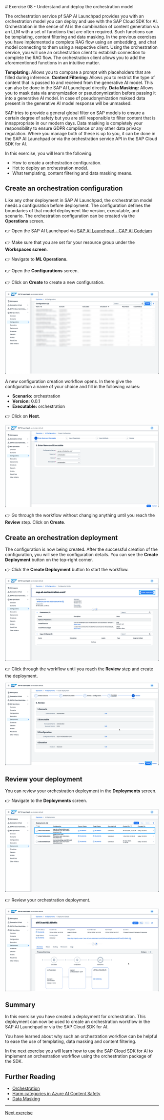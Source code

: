 <link rel="stylesheet" href="../../assets/style.css">
# Exercise 08 - Understand and deploy the orchestration model

The orchestration service pf SAP AI Launchpad provides you with an orchestration model you can deploy and use with the SAP Cloud SDK for AI. Orchestration in the sence of AI is the combination of content generation via an LLM with a set of functions that are often required. Such functions can be templating, content filtering and data masking. In the previous exercises you have implemented a complete RAG flow using an embedding, and chat model connecting to them using a respective client. Using the orchestration service, you will use an orchestration client to establish connection to complete the RAG flow. The orchestration client allows you to add the aforementioned functions in an intuitive matter.

**Templating:** Allows you to compose a prompt with placeholders that are filled during inference.
**Content Filtering:** Allows you to restrict the type of content that is passed to and received from the generative AI model. This can also be done in the SAP AI Launchpad directly.
**Data Masking:** Allows you to mask data via anonymization or pseudonymization before passing it into a generative AI model. In case of pseudonymization maksed data present in the generative AI model response will be unmasked.

SAP tries to provide a general global filter on SAP models to ensure a certain degree of safety but you are still responsible to filter content that is innappropriate in our modern days. Data masking is completely your responsibility to ensure GDPR compliance or any other data privacy regulation. Where you manage both of these is up to you, it can be done in the SAP AI Launchpad or via the orchestration service API in the SAP Cloud SDK for AI.

In this exercise, you will learn the following:

- How to create a orchestration configuration.
- Hot to deploy an orchestration model.
- What templating, content filtering and data masking means.

## Create an orchestration configuration

Like any other deployment in SAP AI Launchpad, the orchestration model needs a configuration before deployment. The configuration defines the boundaries of that model deployment like version, executable, and scenario. The orchestration configuration can be created via the **Operations** screen.

👉 Open the SAP AI Launchpad via [SAP AI Launchpad - CAP AI Codejam](https://cap-ai-codejam-op6zhda1.ai-launchpad.prod.us-east-1.aws.apps.ml.hana.ondemand.com/aic/index.html#/workspaces&/a/detail/TwoColumnsMidExpanded/?workspace=cap-ai-codejam&resourceGroup=default)

👉 Make sure that you are set for your resource group under the <b>Workspaces screen</b>.

👉 Navigate to <b>ML Operations</b>.

👉 Open the <b>Configurations</b> screen.

👉 Click on <b>Create</b> to create a new configuration.

![01-configuration_main_screen](./assets/01_configuration_main.png)

A new configuration creation workflow opens. In there give the configuration a name of your choice and fill in the following values:

- **Scenario:** orchestration
- **Version:** 0.0.1
- **Executable:** orchestration

👉 Click on <b>Next</b>.

![02-configuration_creation](./assets/02_configuration_create.png)

👉 Go through the workflow without changing anything until you reach the <b>Review</b> step. Click on <b>Create</b>.

## Create an orchestration deployment

The configuration is now being created. After the successful creation of the configuration, you will see the configuration details. You can see the <b>Create Deployment</b> button on the top-right corner.

👉 Click the <b>Create Deployment</b> button to start the workflow.

![03-deployment-creation](./assets/03_deployment_create.png)

👉 Click through the workflow until you reach the <b>Review</b> step and create the deployment.

![04-deployment-creation-review](./assets/04_deployment_review_create.png)

## Review your deployment

You can review your orchestration deployment in the <b>Deployments</b> screen.

👉 Navigate to the <b>Deployments</b> screen.

![05-deployment-details-navigation](./assets/05_deployment_details.png)

👉 Review your orchestration deployment.

![06-deployment-details](./assets/06_deployment_orchestration_details.png)

## Summary

In this exercise you have created a deployment for orchestration. This deployment can now be used to create an orchestration workflow in the SAP AI Launchpad or via the SAP Cloud SDK for AI.

You have learned about why such an orchestration workflow can be helpful to ease the use of templating, data masking and content filtering.

In the next exercise you will learn how to use the SAP Cloud SDK for AI to implement an orchestration workflow using the orchestration package of the SDK.

## Further Reading

- [Orchestration](https://help.sap.com/docs/ai-launchpad/sap-ai-launchpad/orchestration)
- [Harm categories in Azure AI Content Safety](https://learn.microsoft.com/en-us/azure/ai-services/content-safety/concepts/harm-categories?tabs=warning)
- [Data Masking](https://help.sap.com/docs/ai-launchpad/sap-ai-launchpad/data-masking)

---

[Next exercise](../10-implement-job-posting-serivce/README.md)